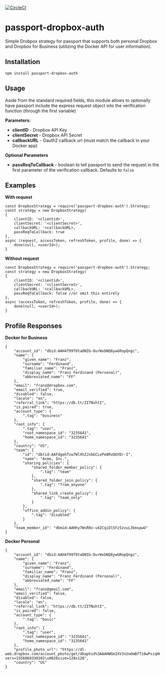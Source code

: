 [![CircleCI](https://circleci.com/gh/jnbarlow/passport-dropbox-auth.svg?style=shield)](https://circleci.com/gh/jnbarlow/passport-dropbox-auth)

# passport-dropbox-auth
Simple Drobpox strategy for passport that supports both personal Dropbox and Dropbox for Business (utilizing the Docker API for user information).

## Installation
```
npm install passport-dropbox-auth
```
## Usage
Aside from the standard required fields, this module allows to optionally have passport include the express request object into the verification function (through the first variable)

**Parameters:**
- **clientID** - Dropbox API Key
- **clientSecret** - Dropbox API Secret
- **callbackURL** - Oauth2 callback url (must match the callback in your Docker app)

**Optional Parameters**
- **passReqToCallback** - boolean to tell passport to send the request in the first parameter of the verification callback. Defaults to `false`

## Examples

**With request**
```
const DropboxStrategy = require('passport-dropbox-auth').Strategy;
const strategy = new DropboxStrategy(
{
    clientID: '<clientid>',
    clientSecret: '<clientSecret>',
    callbackURL: '<callbackURL>,
    passReqToCallback: true
},
async (request, accessToken, refreshToken, profile, done) => {
    done(null, <userId>);
}
```


**Without request**
```
const DropboxStrategy = require('passport-dropbox-auth').Strategy;
const strategy = new DropboxStrategy(
{
    clientID: '<clientid>',
    clientSecret: '<clientSecret>',
    callbackURL: '<callbackURL>,
    passReqToCallback: false //or omit this entirely
},
async (accessToken, refreshToken, profile, done) => {
    done(null, <userId>);
}
```
## Profile Responses
**Docker for Business**
```
{
    "account_id": "dbid:AAH4f99T0taONIb-OurWxbNQ6ywGRopQngc",
    "name": {
        "given_name": "Franz",
        "surname": "Ferdinand",
        "familiar_name": "Franz",
        "display_name": "Franz Ferdinand (Personal)",
        "abbreviated_name": "FF"
    },
    "email": "franz@dropbox.com",
    "email_verified": true,
    "disabled": false,
    "locale": "en",
    "referral_link": "https://db.tt/ZITNuhtI",
    "is_paired": true,
    "account_type": {
        ".tag": "business"
    },
    "root_info": {
        ".tag": "user",
        "root_namespace_id": "3235641",
        "home_namespace_id": "3235641"
    },
    "country": "US",
    "team": {
        "id": "dbtid:AAFdgehTzw7WlXhZJsbGCLePe8RvQGYDr-I",
        "name": "Acme, Inc.",
        "sharing_policies": {
            "shared_folder_member_policy": {
                ".tag": "team"
            },
            "shared_folder_join_policy": {
                ".tag": "from_anyone"
            },
            "shared_link_create_policy": {
                ".tag": "team_only"
            }
        },
        "office_addin_policy": {
            ".tag": "disabled"
        }
    },
    "team_member_id": "dbmid:AAHhy7WsR0x-u4ZCqiDl5Fz5zvuL3kmspwU"
}
```

**Docker Personal**
```
{
    "account_id": "dbid:AAH4f99T0taONIb-OurWxbNQ6ywGRopQngc",
    "name": {
        "given_name": "Franz",
        "surname": "Ferdinand",
        "familiar_name": "Franz",
        "display_name": "Franz Ferdinand (Personal)",
        "abbreviated_name": "FF"
    },
    "email": "franz@gmail.com",
    "email_verified": false,
    "disabled": false,
    "locale": "en",
    "referral_link": "https://db.tt/ZITNuhtI",
    "is_paired": false,
    "account_type": {
        ".tag": "basic"
    },
    "root_info": {
        ".tag": "user",
        "root_namespace_id": "3235641",
        "home_namespace_id": "3235641"
    },
    "profile_photo_url": "https://dl-web.dropbox.com/account_photo/get/dbaphid%3AAAHWGmIXV3sUuOmBfTz0wPsiqHUpBWvv3ZA?vers=1556069330102\u0026size=128x128",
    "country": "US"
}
```
